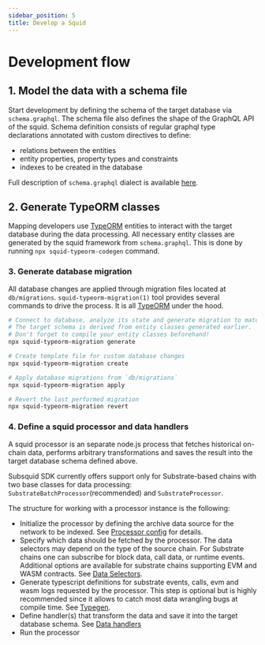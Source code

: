 ```yaml
---
sidebar_position: 5
title: Develop a Squid
---
```



# Development flow

## 1. Model the data with a schema file

Start development by defining the schema of the target database via `schema.graphql`. The schema file also defines
the shape of the GraphQL API of the squid. Schema definition consists of regular graphql type declarations annotated with custom directives to define:
- relations between the entities
- entity properties, property types and constraints 
- indexes to be created in the database

Full description of `schema.graphql` dialect is available [here](/docs/develop-a-squid/schema-spec).

## 2. Generate TypeORM classes

Mapping developers use [TypeORM](https://typeorm.io) entities
to interact with the target database during the data processing. All necessary entity classes are
generated by the squid framework from `schema.graphql`. This is done by running `npx squid-typeorm-codegen`
command.

### 3. Generate database migration

All database changes are applied through migration files located at `db/migrations`.
`squid-typeorm-migration(1)` tool provides several commands to drive the process.
It is all [TypeORM](https://typeorm.io/#/migrations) under the hood.

```bash
# Connect to database, analyze its state and generate migration to match the target schema.
# The target schema is derived from entity classes generated earlier.
# Don't forget to compile your entity classes beforehand!
npx squid-typeorm-migration generate

# Create template file for custom database changes
npx squid-typeorm-migration create

# Apply database migrations from `db/migrations`
npx squid-typeorm-migration apply

# Revert the last performed migration
npx squid-typeorm-migration revert         
```

### 4. Define a squid processor and data handlers

A squid processor is an separate node.js process that fetches historical on-chain data, performs arbitrary transformations and saves the result into the target database schema defined above. 

Subsquid SDK currently offers support only for Substrate-based chains with two base classes for data processing: `SubstrateBatchProcessor`(recommended) and `SubstrateProcessor`. 

The structure for working with a processor instance is the following:

- Initialize the processor by defining the archive data source for the network to be indexed. See [Processor config]() for details.
- Specify which data should be fetched by the processor. The data selectors may depend on the type of the source chain. For Substrate chains one can subscribe for block data, call data, or runtime events. Additional options are available for substrate chains supporting EVM and WASM contracts.  See [Data Selectors]().
- Generate typescript definitions for substrate events, calls, evm and wasm logs requested by the processor. This step is optional but is highly recommended since it allows to catch most data wrangling bugs at compile time.  See [Typegen]().
- Define handler(s) that transform the data and save it into the target database schema. See [Data handlers]()
- Run the processor 
